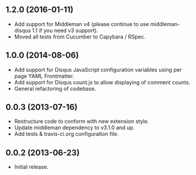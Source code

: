 ## 1.2.0 (2016-01-11)

* Add support for Middleman v4 (please continue to use middleman-disqus 1.1 if you need v3 support).
* Moved all tests from Cucumber to Capybara / RSpec.

## 1.0.0 (2014-08-06)

* Add support for Disqus JavaScript configuration variables using per page
  YAML Frontmatter.
* Add support for Disqus count.js to allow displaying of comment counts.
* General refactoring of codebase.

## 0.0.3 (2013-07-16)

* Restructure code to conform with new extension style.
* Update middleman dependency to v3.1.0 and up.
* Add tests & travis-ci.org configuration file.

## 0.0.2 (2013-06-23)

* Initial release.
